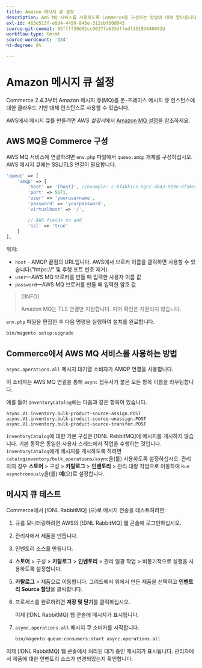 ```yaml
---
title: Amazon 메시지 큐 설정
description: AWS MQ 서비스를 사용하도록 Commerce을 구성하는 방법에 대해 알아봅니다.
exl-id: 463e513f-e8d4-4450-845e-312cbf00d843
source-git-commit: 95ffff39d82cc9027fa633dffedf15193040802d
workflow-type: tm+mt
source-wordcount: '334'
ht-degree: 0%

---
```


# Amazon 메시지 큐 설정

Commerce 2.4.3부터 Amazon 메시지 큐(MQ)를 온-프레미스 메시지 큐 인스턴스에 대한 클라우드 기반 대체 인스턴스로 사용할 수 있습니다.

AWS에서 메시지 큐를 만들려면 _AWS 설명서_&#x200B;에서 [Amazon MQ 설정](https://docs.aws.amazon.com/amazon-mq/latest/developer-guide/amazon-mq-setting-up.html)을 참조하세요.

## AWS MQ용 Commerce 구성

AWS MQ 서비스에 연결하려면 `env.php` 파일에서 `queue.amqp` 개체를 구성하십시오.
AWS 메시지 큐에는 SSL/TLS 연결이 필요합니다.

```php
'queue' => [
    'amqp' => [
        'host' => '[host]', //example: c-bf4kk1c5-5gcc-4b43-9b9e-8f5b54d234.mq.us-west-3.amazonaws.com
        'port' => 5671,
        'user' => 'yourusername',
        'password' => 'yourpassword',
        'virtualhost' => '/',

        // AWS fields to add
        'ssl' => 'true'
    ]
],
```

위치:

- `host` - AMQP 끝점의 URL입니다. AWS에서 브로커 이름을 클릭하면 사용할 수 있습니다(&quot;https://&quot; 및 후행 포트 번호 제거).
- `user`—AWS MQ 브로커를 만들 때 입력한 사용자 이름 값
- `password`—AWS MQ 브로커를 만들 때 입력한 암호 값

>[!INFO]
>
>Amazon MQ는 TLS 연결만 지원합니다. 피어 확인은 지원되지 않습니다.

`env.php` 파일을 편집한 후 다음 명령을 실행하여 설치를 완료합니다.

```bash
bin/magento setup:upgrade
```

## Commerce에서 AWS MQ 서비스를 사용하는 방법

`async.operations.all` 메시지 대기열 소비자가 AMQP 연결을 사용합니다.

이 소비자는 AWS MQ 연결을 통해 `async` 접두사가 붙은 모든 항목 이름을 라우팅합니다.

예를 들어 `InventoryCatalog`에는 다음과 같은 항목이 있습니다.

```text
async.V1.inventory.bulk-product-source-assign.POST
async.V1.inventory.bulk-product-source-unassign.POST
async.V1.inventory.bulk-product-source-transfer.POST
```

`InventoryCatalog`에 대한 기본 구성은 [!DNL RabbitMQ]에 메시지를 게시하지 않습니다. 기본 동작은 동일한 사용자 스레드에서 작업을 수행하는 것입니다. `InventoryCatalog`에게 메시지를 게시하도록 하려면 `cataloginventory/bulk_operations/async`을(를) 사용하도록 설정하십시오. 관리자의 경우 **스토어** > 구성 > **카탈로그** > **인벤토리** > 관리 대량 작업으로 이동하여 `Run asynchronously`을(를) **예**(으)로 설정합니다.

## 메시지 큐 테스트

Commerce에서 [!DNL RabbitMQ] (으)로 메시지 전송을 테스트하려면:

1. 큐를 모니터링하려면 AWS의 [!DNL RabbitMQ] 웹 콘솔에 로그인하십시오.
1. 관리자에서 제품을 만듭니다.
1. 인벤토리 소스를 만듭니다.
1. **스토어** > 구성 > **카탈로그** > **인벤토리** > 관리 일괄 작업 > 비동기적으로 실행을 사용하도록 설정합니다.
1. **카탈로그** > 제품으로 이동합니다. 그리드에서 위에서 만든 제품을 선택하고 **인벤토리 Source 할당**&#x200B;을 클릭합니다.
1. 프로세스를 완료하려면 **저장 및 닫기**&#x200B;를 클릭하십시오.

   이제 [!DNL RabbitMQ] 웹 콘솔에 메시지가 표시됩니다.

1. `async.operations.all` 메시지 큐 소비자를 시작합니다.

   ```bash
   bin/magento queue:consumers:start async.operations.all
   ```

이제 [!DNL RabbitMQ] 웹 콘솔에서 처리된 대기 중인 메시지가 표시됩니다.
관리자에서 제품에 대한 인벤토리 소스가 변경되었는지 확인합니다.
